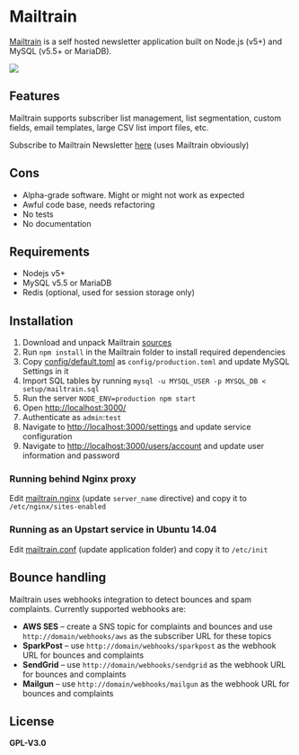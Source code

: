 # Mailtrain

[Mailtrain](http://mailtrain.org) is a self hosted newsletter application built on Node.js (v5+) and MySQL (v5.5+ or MariaDB).

![](http://mailtrain.org/mailtrain.png)

## Features

Mailtrain supports subscriber list management, list segmentation, custom fields, email templates, large CSV list import files, etc.

Subscribe to Mailtrain Newsletter [here](http://mailtrain.org/subscription/EysIv8sAx) (uses Mailtrain obviously)

## Cons

  * Alpha-grade software. Might or might not work as expected
  * Awful code base, needs refactoring
  * No tests
  * No documentation

## Requirements

  * Nodejs v5+
  * MySQL v5.5 or MariaDB
  * Redis (optional, used for session storage only)

## Installation

  1. Download and unpack Mailtrain [sources](https://github.com/andris9/mailtrain/archive/master.zip)
  2. Run `npm install` in the Mailtrain folder to install required dependencies
  3. Copy [config/default.toml](config/default.toml) as `config/production.toml` and update MySQL Settings in it
  4. Import SQL tables by running `mysql -u MYSQL_USER -p MYSQL_DB < setup/mailtrain.sql`
  5. Run the server `NODE_ENV=production npm start`
  6. Open [http://localhost:3000/](http://localhost:3000/)
  7. Authenticate as `admin`:`test`
  8. Navigate to [http://localhost:3000/settings](http://localhost:3000/settings) and update service configuration
  9. Navigate to [http://localhost:3000/users/account](http://localhost:3000/users/account) and update user information and password

### Running behind Nginx proxy

Edit [mailtrain.nginx](setup/mailtrain.nginx) (update `server_name` directive) and copy it to `/etc/nginx/sites-enabled`

### Running as an Upstart service in Ubuntu 14.04

Edit [mailtrain.conf](setup/mailtrain.conf) (update application folder) and copy it to `/etc/init`

## Bounce handling

Mailtrain uses webhooks integration to detect bounces and spam complaints. Currently supported webhooks are:

  * **AWS SES** – create a SNS topic for complaints and bounces and use `http://domain/webhooks/aws` as the subscriber URL for these topics
  * **SparkPost** – use `http://domain/webhooks/sparkpost` as the webhook URL for bounces and complaints
  * **SendGrid** – use `http://domain/webhooks/sendgrid` as the webhook URL for bounces and complaints
  * **Mailgun** – use `http://domain/webhooks/mailgun` as the webhook URL for bounces and complaints

## License

**GPL-V3.0**
